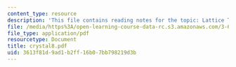 ```yaml
---
content_type: resource
description: 'This file contains reading notes for the topic: Lattice Transformations.'
file: /media/https%3A/open-learning-course-data-rc.s3.amazonaws.com/3-60-symmetry-structure-and-tensor-properties-of-materials-fall-2005/3613f81d9ad1b2ff16b07bb798219d3b_crystal8.pdf
file_type: application/pdf
resourcetype: Document
title: crystal8.pdf
uid: 3613f81d-9ad1-b2ff-16b0-7bb798219d3b
---
```

